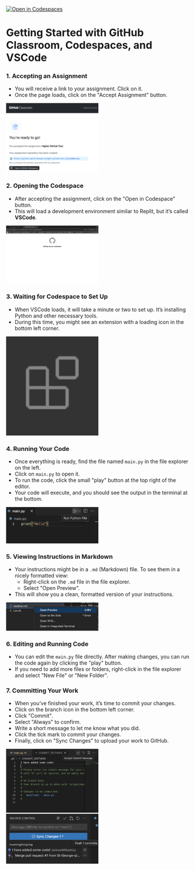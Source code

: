 [![Open in Codespaces](https://classroom.github.com/assets/launch-codespace-2972f46106e565e64193e422d61a12cf1da4916b45550586e14ef0a7c637dd04.svg)](https://classroom.github.com/open-in-codespaces?assignment_repo_id=15984092)
# Getting Started with GitHub Classroom, Codespaces, and VSCode

### 1. **Accepting an Assignment**

- You will receive a link to your assignment. Click on it.
- Once the page loads, click on the "Accept Assignment" button.

<img src="assets/1.png" alt="Alt text" style="width:50%;">


### 2. **Opening the Codespace**

- After accepting the assignment, click on the "Open in Codespace" button.
- This will load a development environment similar to Replit, but it’s called **VSCode**.
<img src="assets/2.png" alt="Alt text" style="width:50%;">

### 3. **Waiting for Codespace to Set Up**

- When VSCode loads, it will take a minute or two to set up. It’s installing Python and other necessary tools.
- During this time, you might see an extension with a loading icon in the bottom left corner.
<img src="assets/5.png" alt="Alt text" style="width:50%;">

### 4. **Running Your Code**

- Once everything is ready, find the file named `main.py` in the file explorer on the left.
- Click on `main.py` to open it.
- To run the code, click the small "play" button at the top right of the editor.
- Your code will execute, and you should see the output in the terminal at the bottom.
<img src="assets/7.png" alt="Alt text" style="width:50%;">

### 5. **Viewing Instructions in Markdown**

- Your instructions might be in a `.md` (Markdown) file. To see them in a nicely formatted view:
    - Right-click on the `.md` file in the file explorer.
    - Select "Open Preview".
- This will show you a clean, formatted version of your instructions.
<img src="assets/4.png" alt="Alt text" style="width:50%;">

### 6. **Editing and Running Code**

- You can edit the `main.py` file directly. After making changes, you can run the code again by clicking the "play" button.
- If you need to add more files or folders, right-click in the file explorer and select "New File" or "New Folder".


### 7. **Committing Your Work**

- When you’ve finished your work, it’s time to commit your changes.
- Click on the branch icon in the bottom left corner.
- Click "Commit".
- Select "Always" to confirm.
- Write a short message to let me know what you did.
- Click the tick mark to commit your changes.
- Finally, click on "Sync Changes" to upload your work to GitHub.
<img src="assets/9.png" alt="Alt text" style="width:50%;">
<img src="assets/10.png" alt="Alt text" style="width:50%;">